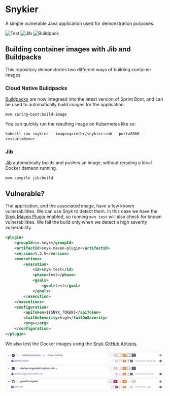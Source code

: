 # Snykier

A simple vulnerable Java application used for demonstration purposes.

![Test](https://github.com/garethr/snykier/workflows/Test/badge.svg) ![Jib](https://github.com/garethr/snykier/workflows/Jib/badge.svg) ![Buildpack](https://github.com/garethr/snykier/workflows/Buildpack/badge.svg)

## Building container images with Jib and Buildpacks

This repository demonstrates two different ways of building container images

### Cloud Native Buildpacks

[Buildpacks](https://buildpacks.io/) are now integraed into the latest version of Sprint Boot, and can be used to automatically build images for the application.

```console
mvn spring-boot:build-image
```

You can quickly run the resulting image on Kubernetes like so:

```console
kubectl run snykier --image=garethr/snykier:cnb --port=8080 --restart=Never
```

### Jib

[Jib](https://github.com/GoogleContainerTools/jib) automatically builds and pushes an image, without requiing a local Docker dameon running.

```console
mvn compile jib:build
```

## Vulnerable?

The application, and the associated image, have a few known vulnerabilities. We can use Snyk to detect them. In this case we have the [Snyk Maven Plugin](https://github.com/snyk/snyk-maven-plugin) enabled, so running `mvn test` will also check for known vulnerabilities. We fail the build only when we detect a high severity vulnerability.

```xml
<plugin>
    <groupId>io.snyk</groupId>
    <artifactId>snyk-maven-plugin</artifactId>
    <version>1.2.5</version>
    <executions>
        <execution>
            <id>snyk-test</id>
            <phase>test</phase>
            <goals>
                <goal>test</goal>
            </goals>
        </execution>
    </executions>
    <configuration>
        <apiToken>${SNYK_TOKEN}</apiToken>
        <failOnSeverity>high</failOnSeverity>
        <org></org>
    </configuration>
</plugin>
```

We also test the Docker images using the [Snyk GitHub Actions](https://github.com/snyk/actions/tree/master/docker).

![Snykier in Snyk](assets/snyk.png)
